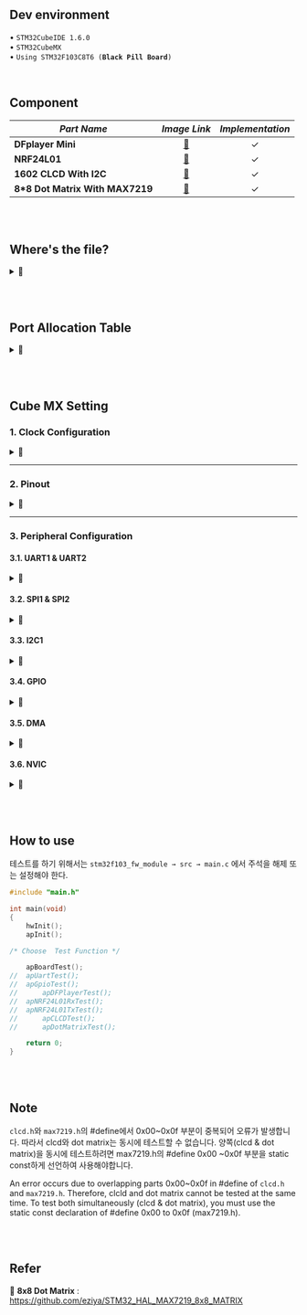 ## Dev environment<br>
• `STM32CubeIDE 1.6.0` <br>
• `STM32CubeMX` <br>
• `Using STM32F103C8T6 (`**`Black Pill Board`**`)`



<br>


## Component<br>


|***Part Name***|***Image Link***|***Implementation***|
|---|:---:|:---:|
|**DFplayer Mini**|[📌](https://www.devicemart.co.kr/goods/view?no=1278727)|✓|
|**NRF24L01**|[📌](https://www.devicemart.co.kr/goods/view?no=12506373)|✓|
|**1602 CLCD With I2C**|[📌](https://www.devicemart.co.kr/goods/view?no=1327456)|✓|
|**8*8 Dot Matrix With MAX7219**|[📌](https://www.devicemart.co.kr/goods/view?no=1279804)|✓|



<br><br>



## Where's the file?<br>
<details>
<summary>📌</summary><br>
  
<summary>DFplayer Mini</summary>  
<div markdown="1">
<br>
-  &nbsp; stm32f103_fw_module → src → common → hw → include → dfplayer.h<br>
-  &nbsp; stm32f103_fw_module → src → hw → driver → dfplayer.c<br>
-  &nbsp; stm32f103_fw_module → src → ap → ap.c → void apDFPlayerTest(void){...}<br>
</div>
<hr/>
<summary>NRF24L01</summary>
<div markdown="1">
<br>
-  &nbsp; stm32f103_fw_module → src → common → hw → include → nrf24l01.h<br>
-  &nbsp; stm32f103_fw_module → src → hw → driver → nrf24l01.c<br>
-  &nbsp; stm32f103_fw_module → src → ap → ap.c → void apNRF24L01TxTest(void){...}<br>
-  &nbsp; stm32f103_fw_module → src → ap → ap.c → void apNRF24L01RxTest(void){...}<br> 
</div>
<hr/>
<summary>1602 CLCD With I2C</summary>
<div markdown="1">
<br>
-  &nbsp; stm32f103_fw_module → src → common → hw → include → clcd.h<br>
-  &nbsp; stm32f103_fw_module → src → hw → driver → clcd.c<br>
-  &nbsp; stm32f103_fw_module → src → ap → ap.c → void apCLCDTest(void){...}<br>
</div>
<hr/>
<summary>8*8 Dot Matrix With MAX7219</summary>
<div markdown="1">
<br>
-  &nbsp; stm32f103_fw_module → src → common → hw → include →  max7219.h<br>	
-  &nbsp; stm32f103_fw_module → src → common → hw → include →  max7219_dotmatrix.h<br>
-  &nbsp; stm32f103_fw_module → src → hw → driver → max7219.c<br>
-  &nbsp; stm32f103_fw_module → src → hw → driver → max7219_dotmatrix.c<br>	
-  &nbsp; stm32f103_fw_module → src → ap → ap.c → void apDotMatrixTest(void){...}<br>
</div>		
</details>


<br><br>


## Port Allocation Table<br>
<details>
<summary>📌</summary><br>
<div markdown="1">
<img src="https://user-images.githubusercontent.com/70312248/159966974-f57bcb88-c769-4425-97d6-2144d63ca76c.png" width="500" height="500"/> <br><br>
</div>		
</details>

<br><br>


## Cube MX Setting<br>
### 1. Clock Configuration
<details>
<summary>📌</summary><br> 
<div markdown="1">
• Using HSE (High Speed External)<br><br>
<img src="https://user-images.githubusercontent.com/70312248/156926816-cd46825e-392c-4452-a740-515ae7ccae25.png" width="800" height="500"/> <br>
<br><br>
</div>
</details>


<hr/>

### 2. Pinout<br>
<details>
<summary>📌</summary><br>  
<div markdown="1">
<img src="https://user-images.githubusercontent.com/70312248/159958979-4f03b977-3f47-40a6-8b74-0e6e0e05b53b.png" width="600" height="500"/> <br>
<br><br>
</div>
</details>

<hr/>

### 3. Peripheral Configuration<br>
#### 3.1. UART1 & UART2

<details>
<summary>📌</summary><br>
• The parameters of uart1 & uart2 are the same<br>
• You can change parameter settings in uart.c <br><br>
<div markdown="1">
<img src="https://user-images.githubusercontent.com/70312248/156927378-6c0fd54e-bd78-437c-8f49-289d4a90c563.png" width="1000" height="600"/>
<br><br>
</div>
</details>

#### 3.2. SPI1 & SPI2
<details>
<summary>📌</summary><br> 
• You can change parameter settings in spi.c <br><br> 
<div markdown="1">
1).SPI1<br><br> 	
<img src="https://user-images.githubusercontent.com/70312248/156927368-b1cff53b-974c-42e0-80a3-1a3baf264159.png" width="1000" height="800"/>
 
<br><br><br><br>

2).SPI2<br><br>
<img src="https://user-images.githubusercontent.com/70312248/159957635-1bdc1f67-084f-4d28-a9c3-85821895070f.png" width="1000" height="800"/> 	
<br><br>
</div>
</details>

#### 3.3. I2C1
<details>
<summary>📌</summary><br> 
• You can change parameter settings in i2c.c <br><br> 
<div markdown="1">
<img src="https://user-images.githubusercontent.com/70312248/159523379-8ae58c66-dec1-4064-a635-1fefafd94951.png" width="1000" height="800"/> 
<br><br>
</div>
</details>

#### 3.4. GPIO
<details>
<summary>📌</summary><br> 
<div markdown="1">
<img src="https://user-images.githubusercontent.com/70312248/159959285-bc493d3a-595a-4388-87f2-ba588e34d70d.png" width="1000" height="500"/> 
<br><br>
</div>
</details>

#### 3.5. DMA
<details>
<summary>📌</summary><br>  
<div markdown="1">
• USART1, USART2 Mode is Rx Mode : Circular, Tx Mode : Normal <br><br>
<img src="https://user-images.githubusercontent.com/70312248/156927328-636cea39-5139-4d75-a712-6036b3b737fb.png" width="1000" height="300"/> 
<br><br>
</div>
</details>


#### 3.6. NVIC
<details>
<summary>📌</summary><br>  
<div markdown="1">
<img src="https://user-images.githubusercontent.com/70312248/156927343-a8df82b3-ea2e-406c-b25b-9c5e10f65b24.png" width="1000" height="600"/> 
<br><br>
</div>
</details>

<br><br>


## How to use<br>
  테스트를 하기 위해서는 `stm32f103_fw_module → src → main.c` 에서 주석을 해제 또는 설정해야 한다.

```C
#include "main.h"

int main(void)
{
	hwInit();
	apInit();

/* Choose  Test Function */

  	apBoardTest();
//	apUartTest();
//	apGpioTest();
//      apDFPlayerTest();
//	apNRF24L01RxTest();
//	apNRF24L01TxTest();
//      apCLCDTest();
//      apDotMatrixTest();

    return 0;
}
```


<br><br>


## Note<br>
`clcd.h`와 `max7219.h`의  #define에서  0x00~0x0f 부분이 중복되어 오류가 발생합니다. 따라서  clcd와 dot matrix는  동시에 테스트할 수 없습니다. 양쪽(clcd & dot matrix)을 동시에 테스트하려면 max7219.h의 #define 0x00 ~0x0f 부분을 static const하게 선언하여 사용해야합니다.

An error occurs due to overlapping parts 0x00~0x0f in #define of `clcd.h` and `max7219.h`. Therefore, clcld and dot matrix cannot be tested at the same time.
To test both simultaneously (clcd & dot matrix), you must use the static const declaration of #define 0x00 to 0x0f (max7219.h).


<br><br>


## Refer<br>
🔗 **8x8 Dot Matrix**  : https://github.com/eziya/STM32_HAL_MAX7219_8x8_MATRIX
